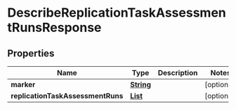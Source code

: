 

# DescribeReplicationTaskAssessmentRunsResponse

<p/>

## Properties

| Name | Type | Description | Notes |
|------------ | ------------- | ------------- | -------------|
|**marker** | [**String**](String.md) |  |  [optional] |
|**replicationTaskAssessmentRuns** | [**List**](List.md) |  |  [optional] |



